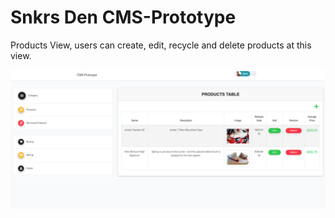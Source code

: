 # Snkrs Den CMS-Prototype
<html>
<p>
Products View, users can create, edit, recycle and delete products
at this view.
</p>
<img src="screencapture-cms-prototype.png" 
alt="">
</html>

